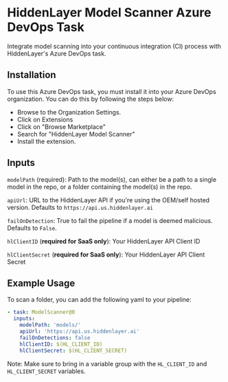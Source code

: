 # HiddenLayer Model Scanner Azure DevOps Task

Integrate model scanning into your continuous integration (CI) process with HiddenLayer's Azure DevOps task.

## Installation

To use this Azure DevOps task, you must install it into your Azure DevOps organization. You can do this by following the steps below:
* Browse to the Organization Settings.
* Click on Extensions
* Click on "Browse Marketplace"
* Search for "HiddenLayer Model Scanner"
* Install the extension.

## Inputs

`modelPath` (required): Path to the model(s), can either be a path to a single model in the repo, or a folder containing the model(s) in the repo.

`apiUrl`: URL to the HiddenLayer API if you're using the OEM/self hosted version. Defaults to `https://api.us.hiddenlayer.ai`

`failOnDetection`: True to fail the pipeline if a model is deemed malicious. Defaults to `False`.

`hlClientID` (**required for SaaS only**): Your HiddenLayer API Client ID

`hlClientSecret` (**required for SaaS only**): Your HiddenLayer API Client Secret

## Example Usage

To scan a folder, you can add the following yaml to your pipeline:

```yaml
- task: ModelScanner@0
  inputs:
    modelPath: 'models/'
    apiUrl: 'https://api.us.hiddenlayer.ai'
    failOnDetections: false
    hlClientID: $(HL_CLIENT_ID)
    hlClientSecret: $(HL_CLIENT_SECRET)
```

Note: Make sure to bring in a variable group with the `HL_CLIENT_ID` and `HL_CLIENT_SECRET` variables.
